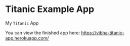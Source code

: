 # Titanic Example App

My `Titanic` App

You can view the finished app here: https://vibha-titanic-app.herokuapp.com/

